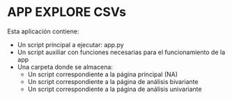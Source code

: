 # APP EXPLORE CSVs

Esta aplicación contiene:

* Un script principal a ejecutar: app.py
* Un script auxiliar con funciones necesarias para el funcionamiento de la app
* Una carpeta donde se almacena:
	* Un script correspondiente a la página principal (NA)
	* Un script correspondiente a la página de análisis bivariante
	* Un script correspondiente a la página de análisis univariante

